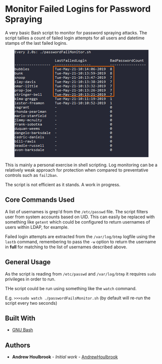 # Monitor Failed Logins for Password Spraying

A very basic Bash script to monitor for password spraying attacks. The script tallies a count of failed login attempts for all users and datetime stamps of the last failed logins.

<p align="center">
  <img src="/doc/spray.png">
</p>

This is mainly a personal exercise in shell scripting. Log monitoring can be a relatively weak approach for protection when compared to preventative controls such as ```fail2ban```.

The script is not efficient as it stands. A work in progress. 

## Core Commands Used

A list of usernames is grep'd from the ```/etc/passwd``` file. The script filters user from system accounts based on UID. This can easily be replaced with something like ```getent``` which could be configured to return usernames of users within LDAP, for example.  

Failed login attempts are extracted from the ```/var/log/btmp``` logfile using the ```lastb``` command, remembering to pass the ```-w``` option to return the username in **full** for matching to the list of usernames described above. 

## General Usage

As the script is reading from ```/etc/passwd``` and ```/var/log/btmp``` it requires ```sudo``` privileges in order to run.

THe script could be run using something like the ```watch``` command. 

E.g. ```>>>sudo watch ./passwordFailsMonitor.sh``` (by default will re-run the script every two seconds) 

## Built With

* [GNU Bash](http://www.gnu.org/software/bash/)

## Authors

* **Andrew Houlbrook** - *Initial work* - [AndrewHoulbrook](https://github.com/andrewhoulbrook)